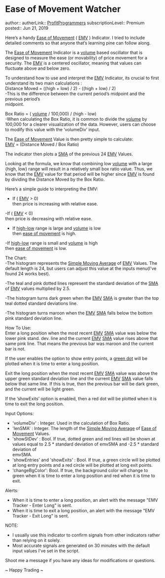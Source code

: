 ---
---

# Ease of Movement Watcher

author:: 
autherLink:: [ProfitProgrammers](https://www.tradingview.com/u/ProfitProgrammers/)
subscriptionLevel:: Premium
posted:: Jun 21, 2019


Here’s a handy [Ease of Movement](https://www.tradingview.com/scripts/easeofmovement/) ( [EMV](https://www.tradingview.com/symbols/LSE-EMV/) ) Indicator. I tried to include detailed comments so that anyone that’s learning pine can follow along.  
  
The [Ease of Movement](https://www.tradingview.com/scripts/easeofmovement/) Indicator is a [volume](https://www.tradingview.com/scripts/volume/) based oscillator that is designed to measure the ease (or movability) of price movement for a security. The [EMV](https://www.tradingview.com/symbols/LSE-EMV/) is a centered oscillator, meaning that values can fluctuate above and below zero.  
  
To understand how to use and interpret the [EMV](https://www.tradingview.com/symbols/LSE-EMV/) Indicator, its crucial to first understand its two main calculations :  
Distance Moved = ((high + low) / 2) - ((high + low) / 2)  
-This is the difference between the current period’s midpoint and the previous period’s  
midpoint.  
  
Box Ratio = ( [volume](https://www.tradingview.com/scripts/volume/) / 100,000) / (high - low)  
-When calculating the Box Ratio, it is common to divide the [volume](https://www.tradingview.com/scripts/volume/) by 100,000 for a clearer visualization of the data. However, users can choose  
to modify this value with the ‘volumeDiv’ input.  
  
The [Ease of Movement](https://www.tradingview.com/scripts/easeofmovement/) Value is then pretty simple to calculate:  
[EMV](https://www.tradingview.com/symbols/LSE-EMV/) = (Distance Moved / Box Ratio)  
  
The indicator then plots a [SMA](https://www.tradingview.com/scripts/simplemovingaverage/) of the previous 24 [EMV](https://www.tradingview.com/symbols/LSE-EMV/) Values.  
  
Looking at the formula, we know that combining low [volume](https://www.tradingview.com/scripts/volume/) with a large {high, low} range will result in a relatively small box ratio value. Thus, we know that the [EMV](https://www.tradingview.com/symbols/LSE-EMV/) value for that period will be higher since [EMV](https://www.tradingview.com/symbols/LSE-EMV/) is found by dividing the Distance Moved by the Box Ratio.  
  
Here’s a simple guide to interpreting the EMV:  
- If ( [EMV](https://www.tradingview.com/symbols/LSE-EMV/) > 0)  
then price is increasing with relative ease.  
  
-If ( [EMV](https://www.tradingview.com/symbols/LSE-EMV/) < 0)  
then price is decreasing with relative ease.  
  
- If [high-low](https://www.tradingview.com/symbols/spread/LSE%3AHIGH-NYSE%3ALOW/) range is large and [volume](https://www.tradingview.com/scripts/volume/) is low  
then [ease of movement](https://www.tradingview.com/scripts/easeofmovement/) is high.  
  
-If [high-low](https://www.tradingview.com/symbols/spread/LSE%3AHIGH-NYSE%3ALOW/) range is small and [volume](https://www.tradingview.com/scripts/volume/) is high  
then [ease of movement](https://www.tradingview.com/scripts/easeofmovement/) is low.  
  
The Chart:  
-The histogram represents the [Simple Moving Average](https://www.tradingview.com/scripts/simplemovingaverage/) of [EMV](https://www.tradingview.com/symbols/LSE-EMV/) Values. The default length is 24, but users can adjust this value at the inputs menu(I've  
found 24 works best).  
  
-The teal and pink dotted lines represent the standard deviation of the [SMA](https://www.tradingview.com/scripts/simplemovingaverage/) of [EMV](https://www.tradingview.com/symbols/LSE-EMV/) values multiplied by 2.5.  
  
-The histogram turns dark green when the [EMV](https://www.tradingview.com/symbols/LSE-EMV/) [SMA](https://www.tradingview.com/scripts/simplemovingaverage/) is greater than the top teal dotted standard deviations line.  
  
-The histogram turns maroon when the [EMV](https://www.tradingview.com/symbols/LSE-EMV/) [SMA](https://www.tradingview.com/scripts/simplemovingaverage/) falls below the bottom pink standard deviation line.  
  
How To Use:  
Enter a long position when the most recent [EMV](https://www.tradingview.com/symbols/LSE-EMV/) [SMA](https://www.tradingview.com/scripts/simplemovingaverage/) value was below the lower pink stand. dev. line and the current [EMV](https://www.tradingview.com/symbols/LSE-EMV/) [SMA](https://www.tradingview.com/scripts/simplemovingaverage/) value rises above that  
same pink line. That means the previous bar was maroon and the current bar is not.  
  
If the user enables the option to show entry points, a [green dot](https://www.tradingview.com/symbols/NYSE-GDOT/) will be plotted when it is time to enter a long position.  
  
Exit the long position when the most recent [EMV](https://www.tradingview.com/symbols/LSE-EMV/) [SMA](https://www.tradingview.com/scripts/simplemovingaverage/) value was above the upper green standard deviation line and the current [EMV](https://www.tradingview.com/symbols/LSE-EMV/) [SMA](https://www.tradingview.com/scripts/simplemovingaverage/) value falls  
below that same line. If this is true, then the previous bar will be dark green, and the current will be light green.  
  
If the ‘showExits’ option is enabled, then a red dot will be plotted when it is time to exit the long position.  
  
Input Options:  
- 'volumeDiv' : Integer. Used in the calculation of Box Ratio.  
- 'lenSMA' : Integer. The length of the [Simple Moving Average](https://www.tradingview.com/scripts/simplemovingaverage/) of [Ease of Movement](https://www.tradingview.com/scripts/easeofmovement/) Values.  
- 'showStDev' : Bool. If true, dotted green and red lines will be shown at values equal to 2.5 * standard deviation of emvSMA and -2.5 * standard deviation of  
emvSMA.  
- 'showEntries' and 'showExits' : Bool. If true, a green circle will be plotted at long entry points and a red circle will be plotted at long exit points.  
- 'changeBgColor': Bool. If true, the background color will change to green when it is time to enter a long position and red when it is time to exit.  
  
Alerts:  
- When it is time to enter a long position, an alert with the message "EMV Tracker - Enter Long" is sent.  
- When it is time to exit a long position, an alert with the message "EMV Tracker - Exit Long" is sent.  
  
NOTE:  
- I usually use this indicator to confirm signals from other indicators rather than relying on it solely.  
- Most accurate signals are generated on 30 minutes with the default input values I've set in the script.  
  
Shoot me a message if you have any ideas for modifications or questions.  
  
~ Happy Trading ~
